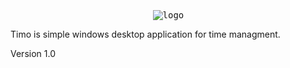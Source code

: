 <pre>                           <img  src="http://jozef89.github.com/timo/images/timo.png" align="middle" alt="logo"></img></pre>
 

Timo is simple windows desktop application for time managment. 

Version 1.0
